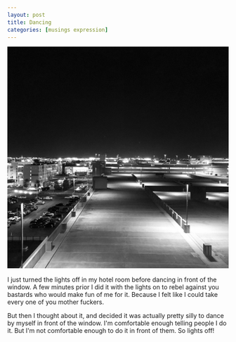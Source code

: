 ```yaml
---
layout: post
title: Dancing
categories: [musings expression]
---
```


![Dancing](/assets/2019-09-24-hotel-chicago.jpg)

I just turned the lights off in my hotel room before dancing in front of the window. A few minutes prior I did it with the lights on to rebel against you bastards who would make fun of me for it. Because I felt like I could take every one of you mother fuckers.

But then I thought about it, and decided it was actually pretty silly to dance by myself in front of the window. I'm comfortable enough telling people I do it. But I'm not comfortable enough to do it in front of them. So lights off!
